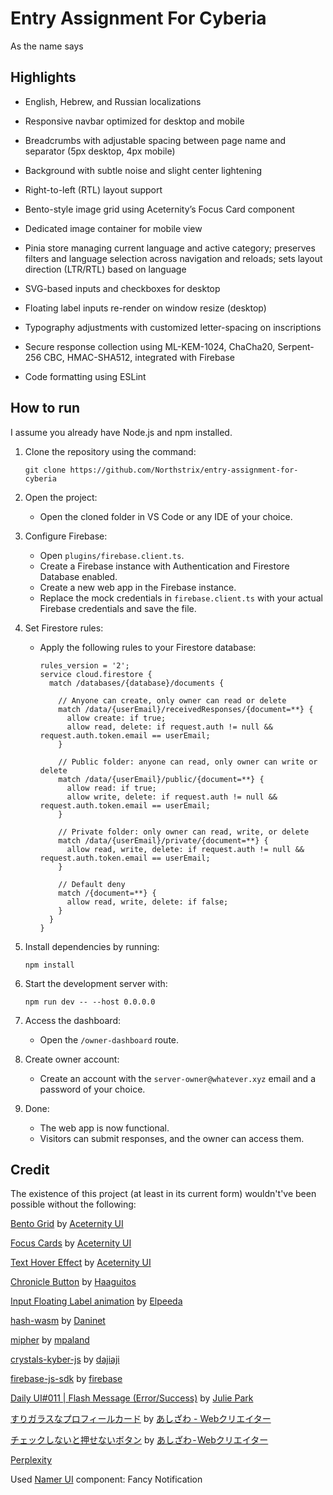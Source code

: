 # Entry Assignment For Cyberia
As the name says

## Highlights
 - English, Hebrew, and Russian localizations

 - Responsive navbar optimized for desktop and mobile

 - Breadcrumbs with adjustable spacing between page name and separator (5px desktop, 4px mobile)

 - Background with subtle noise and slight center lightening

 - Right-to-left (RTL) layout support

 - Bento-style image grid using Aceternity’s Focus Card component

 - Dedicated image container for mobile view

 - Pinia store managing current language and active category; preserves filters and language selection across navigation and reloads; sets layout direction (LTR/RTL) based on language

 - SVG-based inputs and checkboxes for desktop

 - Floating label inputs re-render on window resize (desktop)

 - Typography adjustments with customized letter-spacing on inscriptions

 - Secure response collection using ML-KEM-1024, ChaCha20, Serpent-256 CBC, HMAC-SHA512, integrated with Firebase

 - Code formatting using ESLint

## How to run

I assume you already have Node.js and npm installed.


1. Clone the repository using the command:

    ```
    git clone https://github.com/Northstrix/entry-assignment-for-cyberia
    ```

2. Open the project:

    - Open the cloned folder in VS Code or any IDE of your choice.

3. Configure Firebase:

    - Open `plugins/firebase.client.ts`.
    - Create a Firebase instance with Authentication and Firestore Database enabled.
    - Create a new web app in the Firebase instance.
    - Replace the mock credentials in `firebase.client.ts` with your actual Firebase credentials and save the file.

4. Set Firestore rules:

    - Apply the following rules to your Firestore database:

      ```
      rules_version = '2';
      service cloud.firestore {
        match /databases/{database}/documents {
      
          // Anyone can create, only owner can read or delete
          match /data/{userEmail}/receivedResponses/{document=**} {
            allow create: if true;
            allow read, delete: if request.auth != null && request.auth.token.email == userEmail;
          }
      
          // Public folder: anyone can read, only owner can write or delete
          match /data/{userEmail}/public/{document=**} {
            allow read: if true;
            allow write, delete: if request.auth != null && request.auth.token.email == userEmail;
          }
      
          // Private folder: only owner can read, write, or delete
          match /data/{userEmail}/private/{document=**} {
            allow read, write, delete: if request.auth != null && request.auth.token.email == userEmail;
          }
      
          // Default deny
          match /{document=**} {
            allow read, write, delete: if false;
          }
        }
      }
      ```

5. Install dependencies by running:

    ```
    npm install
    ```

6. Start the development server with:

    ```
    npm run dev -- --host 0.0.0.0
    ```

7. Access the dashboard:

    - Open the `/owner-dashboard` route.

8. Create owner account:

    - Create an account with the `server-owner@whatever.xyz` email and a password of your choice.

9. Done:

    - The web app is now functional.
    - Visitors can submit responses, and the owner can access them.

## Credit

The existence of this project (at least in its current form) wouldn't've been possible without the following:

[Bento Grid](https://ui.aceternity.com/components/bento-grid) by [Aceternity UI](https://ui.aceternity.com/)

[Focus Cards](https://ui.aceternity.com/components/focus-cards) by [Aceternity UI](https://ui.aceternity.com/)

[Text Hover Effect](https://ui.aceternity.com/components/text-hover-effect) by [Aceternity UI](https://ui.aceternity.com/)

[Chronicle Button](https://codepen.io/Haaguitos/pen/OJrVZdJ) by [Haaguitos](https://codepen.io/Haaguitos)

[Input Floating Label animation](https://codepen.io/Mahe76/pen/qBQgXyK) by [Elpeeda](https://codepen.io/Mahe76)

[hash-wasm](https://github.com/Daninet/hash-wasm) by [Daninet](https://github.com/Daninet)

[mipher](https://github.com/mpaland/mipher) by [mpaland](https://github.com/mpaland)

[crystals-kyber-js](https://github.com/dajiaji/crystals-kyber-js) by [dajiaji](https://github.com/dajiaji)

[firebase-js-sdk](https://github.com/firebase/firebase-js-sdk) by [firebase](https://github.com/firebase/firebase-js-sdk)

[Daily UI#011 | Flash Message (Error/Success)](https://codepen.io/juliepark/pen/vjMOKQ) by [Julie Park](https://codepen.io/juliepark)

[すりガラスなプロフィールカード](https://codepen.io/ash_creator/pen/zYaPZLB) by [あしざわ - Webクリエイター](https://codepen.io/ash_creator)

[チェックしないと押せないボタン](https://codepen.io/ash_creator/pen/JjZReNm) by [あしざわ - Webクリエイター](https://codepen.io/ash_creator)

[Perplexity](https://www.perplexity.ai/)

Used [Namer UI](https://namer-ui.netlify.app/) component: Fancy Notification
